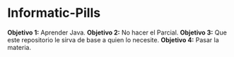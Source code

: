 # Informatic-Pills
**Objetivo 1:** Aprender Java.
**Objetivo 2:** No hacer el Parcial.
**Objetivo 3:** Que este repositorio le sirva de base a quien lo necesite.
**Objetivo 4:** Pasar la materia.
